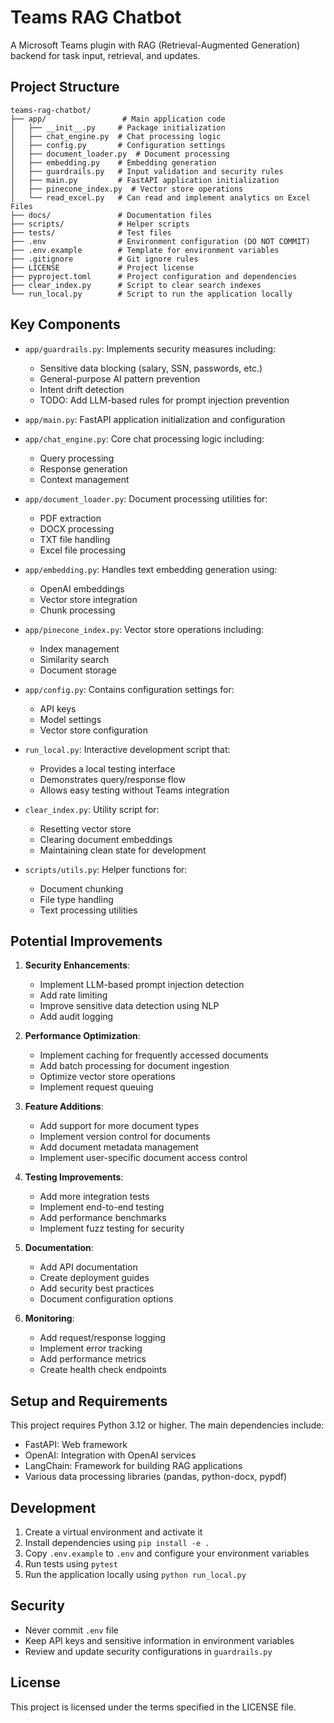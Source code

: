 # Teams RAG Chatbot

A Microsoft Teams plugin with RAG (Retrieval-Augmented Generation) backend for task input, retrieval, and updates.

## Project Structure

```
teams-rag-chatbot/
├── app/                 # Main application code
│   ├── __init__.py     # Package initialization
│   ├── chat_engine.py  # Chat processing logic
│   ├── config.py       # Configuration settings
│   ├── document_loader.py  # Document processing
│   ├── embedding.py    # Embedding generation
│   ├── guardrails.py   # Input validation and security rules
│   ├── main.py         # FastAPI application initialization
│   ├── pinecone_index.py  # Vector store operations
│   └── read_excel.py   # Can read and implement analytics on Excel Files
├── docs/               # Documentation files
├── scripts/            # Helper scripts
├── tests/              # Test files
├── .env                # Environment configuration (DO NOT COMMIT)
├── .env.example        # Template for environment variables
├── .gitignore          # Git ignore rules
├── LICENSE             # Project license
├── pyproject.toml      # Project configuration and dependencies
├── clear_index.py      # Script to clear search indexes
└── run_local.py        # Script to run the application locally
```

## Key Components

- `app/guardrails.py`: Implements security measures including:

  - Sensitive data blocking (salary, SSN, passwords, etc.)
  - General-purpose AI pattern prevention
  - Intent drift detection
  - TODO: Add LLM-based rules for prompt injection prevention
- `app/main.py`: FastAPI application initialization and configuration
- `app/chat_engine.py`: Core chat processing logic including:

  - Query processing
  - Response generation
  - Context management
- `app/document_loader.py`: Document processing utilities for:

  - PDF extraction
  - DOCX processing
  - TXT file handling
  - Excel file processing
- `app/embedding.py`: Handles text embedding generation using:

  - OpenAI embeddings
  - Vector store integration
  - Chunk processing
- `app/pinecone_index.py`: Vector store operations including:

  - Index management
  - Similarity search
  - Document storage
- `app/config.py`: Contains configuration settings for:

  - API keys
  - Model settings
  - Vector store configuration
- `run_local.py`: Interactive development script that:

  - Provides a local testing interface
  - Demonstrates query/response flow
  - Allows easy testing without Teams integration
- `clear_index.py`: Utility script for:

  - Resetting vector store
  - Clearing document embeddings
  - Maintaining clean state for development
- `scripts/utils.py`: Helper functions for:

  - Document chunking
  - File type handling
  - Text processing utilities

## Potential Improvements

1. **Security Enhancements**:

   - Implement LLM-based prompt injection detection
   - Add rate limiting
   - Improve sensitive data detection using NLP
   - Add audit logging
2. **Performance Optimization**:

   - Implement caching for frequently accessed documents
   - Add batch processing for document ingestion
   - Optimize vector store operations
   - Implement request queuing
3. **Feature Additions**:

   - Add support for more document types
   - Implement version control for documents
   - Add document metadata management
   - Implement user-specific document access control
4. **Testing Improvements**:

   - Add more integration tests
   - Implement end-to-end testing
   - Add performance benchmarks
   - Implement fuzz testing for security
5. **Documentation**:

   - Add API documentation
   - Create deployment guides
   - Add security best practices
   - Document configuration options
6. **Monitoring**:

   - Add request/response logging
   - Implement error tracking
   - Add performance metrics
   - Create health check endpoints

## Setup and Requirements

This project requires Python 3.12 or higher. The main dependencies include:

- FastAPI: Web framework
- OpenAI: Integration with OpenAI services
- LangChain: Framework for building RAG applications
- Various data processing libraries (pandas, python-docx, pypdf)

## Development

1. Create a virtual environment and activate it
2. Install dependencies using `pip install -e .`
3. Copy `.env.example` to `.env` and configure your environment variables
4. Run tests using `pytest`
5. Run the application locally using `python run_local.py`

## Security

- Never commit `.env` file
- Keep API keys and sensitive information in environment variables
- Review and update security configurations in `guardrails.py`

## License

This project is licensed under the terms specified in the LICENSE file.
